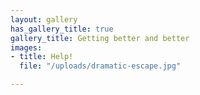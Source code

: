 ```yaml
---
layout: gallery
has_gallery_title: true
gallery_title: Getting better and better
images:
- title: Help!
  file: "/uploads/dramatic-escape.jpg"

---
```

